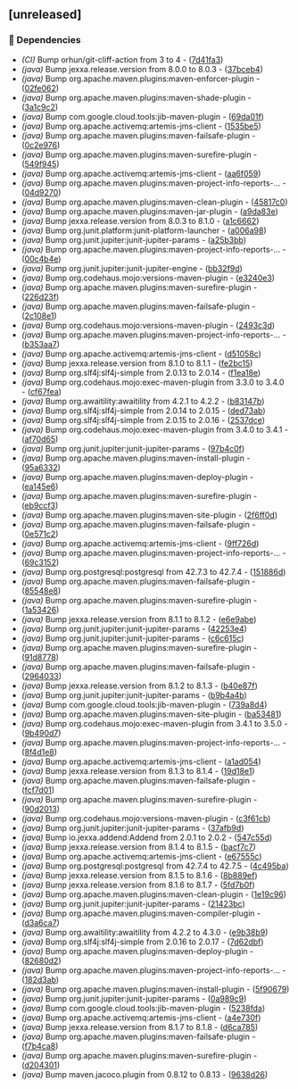 ## [unreleased]

### 🤖 Dependencies

- *(CI)* Bump orhun/git-cliff-action from 3 to 4 - ([7d41fa3](https://github.com/jexxa-projects/MyJexxaProject/commit/7d41fa39befe02cff4d3a816665bf2ea63fe7630))
- *(java)* Bump jexxa.release.version from 8.0.0 to 8.0.3 - ([37bceb4](https://github.com/jexxa-projects/MyJexxaProject/commit/37bceb4c421f6822a071f9f2abab749e6c779585))
- *(java)* Bump org.apache.maven.plugins:maven-enforcer-plugin - ([02fe062](https://github.com/jexxa-projects/MyJexxaProject/commit/02fe062d820150ea184f9df25de97984c781ae19))
- *(java)* Bump org.apache.maven.plugins:maven-shade-plugin - ([3a1c9c2](https://github.com/jexxa-projects/MyJexxaProject/commit/3a1c9c28110a3c7c1d065fb6ae3d3b6a9e13ff4e))
- *(java)* Bump com.google.cloud.tools:jib-maven-plugin - ([69da01f](https://github.com/jexxa-projects/MyJexxaProject/commit/69da01f8d61c633d496ecf0562bf696db5d89216))
- *(java)* Bump org.apache.activemq:artemis-jms-client - ([1535be5](https://github.com/jexxa-projects/MyJexxaProject/commit/1535be5441d6999abe517c0874681cefab561bf5))
- *(java)* Bump org.apache.maven.plugins:maven-failsafe-plugin - ([0c2e976](https://github.com/jexxa-projects/MyJexxaProject/commit/0c2e976cfb5ae117e38ea7f2a87ed13d3fd4546b))
- *(java)* Bump org.apache.maven.plugins:maven-surefire-plugin - ([549f945](https://github.com/jexxa-projects/MyJexxaProject/commit/549f945c5affbfad621eec5f0e0635e2093f4088))
- *(java)* Bump org.apache.activemq:artemis-jms-client - ([aa6f059](https://github.com/jexxa-projects/MyJexxaProject/commit/aa6f059964ce0ea5de4ac75f379282ef4daa57d4))
- *(java)* Bump org.apache.maven.plugins:maven-project-info-reports-… - ([04d9270](https://github.com/jexxa-projects/MyJexxaProject/commit/04d9270f253bc89884aa2203bfa2424e9ae754a3))
- *(java)* Bump org.apache.maven.plugins:maven-clean-plugin - ([45817c0](https://github.com/jexxa-projects/MyJexxaProject/commit/45817c0deadd3d2775a7caa8ba47ddc6feddc73c))
- *(java)* Bump org.apache.maven.plugins:maven-jar-plugin - ([a9da83e](https://github.com/jexxa-projects/MyJexxaProject/commit/a9da83e247f2566030495333d9299e1a58e45b70))
- *(java)* Bump jexxa.release.version from 8.0.3 to 8.1.0 - ([a1c6662](https://github.com/jexxa-projects/MyJexxaProject/commit/a1c666261fff516571a71c2180743c36e07ee8ee))
- *(java)* Bump org.junit.platform:junit-platform-launcher - ([a006a98](https://github.com/jexxa-projects/MyJexxaProject/commit/a006a987404464f00032b9318b1c6916ed4298ed))
- *(java)* Bump org.junit.jupiter:junit-jupiter-params - ([a25b3bb](https://github.com/jexxa-projects/MyJexxaProject/commit/a25b3bb43faeaa99bc77910f452bb685b3c0a67e))
- *(java)* Bump org.apache.maven.plugins:maven-project-info-reports-… - ([00c4b4e](https://github.com/jexxa-projects/MyJexxaProject/commit/00c4b4e3a0b7b029949d87c621231f8c4a5a04b8))
- *(java)* Bump org.junit.jupiter:junit-jupiter-engine - ([bb32f9d](https://github.com/jexxa-projects/MyJexxaProject/commit/bb32f9d3178427f5289185f3c4a746dda30001a6))
- *(java)* Bump org.codehaus.mojo:versions-maven-plugin - ([e3240e3](https://github.com/jexxa-projects/MyJexxaProject/commit/e3240e38fcf5b75f5217e41c9cd7385801623f7c))
- *(java)* Bump org.apache.maven.plugins:maven-surefire-plugin - ([226d23f](https://github.com/jexxa-projects/MyJexxaProject/commit/226d23f6aecbd025513f90562f8f138479e77f29))
- *(java)* Bump org.apache.maven.plugins:maven-failsafe-plugin - ([2c108e1](https://github.com/jexxa-projects/MyJexxaProject/commit/2c108e19a9857ace3f2489e858d67866f8b95ab7))
- *(java)* Bump org.codehaus.mojo:versions-maven-plugin - ([2493c3d](https://github.com/jexxa-projects/MyJexxaProject/commit/2493c3d42d2212cb83eca4e5431b3e79a6099a0c))
- *(java)* Bump org.apache.maven.plugins:maven-project-info-reports-… - ([b353aa7](https://github.com/jexxa-projects/MyJexxaProject/commit/b353aa72652bac92a0663651b2eedd74cdf2b846))
- *(java)* Bump org.apache.activemq:artemis-jms-client - ([d51058c](https://github.com/jexxa-projects/MyJexxaProject/commit/d51058c7525aa782f219a145b19d8488c28b47d1))
- *(java)* Bump jexxa.release.version from 8.1.0 to 8.1.1 - ([fe2bc15](https://github.com/jexxa-projects/MyJexxaProject/commit/fe2bc153fa88260d450cea11a28aefd679f4f6dd))
- *(java)* Bump org.slf4j:slf4j-simple from 2.0.13 to 2.0.14 - ([f1ea18e](https://github.com/jexxa-projects/MyJexxaProject/commit/f1ea18ef729078e048463fcbeb67578c85491fc4))
- *(java)* Bump org.codehaus.mojo:exec-maven-plugin from 3.3.0 to 3.4.0 - ([cf67fea](https://github.com/jexxa-projects/MyJexxaProject/commit/cf67feac57ae8bf015c4006b3e662c2bb895c72b))
- *(java)* Bump org.awaitility:awaitility from 4.2.1 to 4.2.2 - ([b83147b](https://github.com/jexxa-projects/MyJexxaProject/commit/b83147bf6b30426ceba4dcef3cef7b48af698bf7))
- *(java)* Bump org.slf4j:slf4j-simple from 2.0.14 to 2.0.15 - ([ded73ab](https://github.com/jexxa-projects/MyJexxaProject/commit/ded73abd42180b7d807e5aded6d48e7c709e558f))
- *(java)* Bump org.slf4j:slf4j-simple from 2.0.15 to 2.0.16 - ([2537dce](https://github.com/jexxa-projects/MyJexxaProject/commit/2537dce5d1f5ae317d07d08e89ff40a64fee7c22))
- *(java)* Bump org.codehaus.mojo:exec-maven-plugin from 3.4.0 to 3.4.1 - ([af70d65](https://github.com/jexxa-projects/MyJexxaProject/commit/af70d651682dc4fc87b43abeadb7937c67ffb1e3))
- *(java)* Bump org.junit.jupiter:junit-jupiter-params - ([97b4c0f](https://github.com/jexxa-projects/MyJexxaProject/commit/97b4c0f40bdf667d95c47be692981a8ac9058d5d))
- *(java)* Bump org.apache.maven.plugins:maven-install-plugin - ([95a6332](https://github.com/jexxa-projects/MyJexxaProject/commit/95a63328940dc4b18540e63fcce948751b06732e))
- *(java)* Bump org.apache.maven.plugins:maven-deploy-plugin - ([ea145e6](https://github.com/jexxa-projects/MyJexxaProject/commit/ea145e642a37ff4af9e87dc9296c038d22671685))
- *(java)* Bump org.apache.maven.plugins:maven-surefire-plugin - ([eb9ccf3](https://github.com/jexxa-projects/MyJexxaProject/commit/eb9ccf308a9d1b427a30dce90f06d82e4bed6a4e))
- *(java)* Bump org.apache.maven.plugins:maven-site-plugin - ([2f6ff0d](https://github.com/jexxa-projects/MyJexxaProject/commit/2f6ff0d060a8283001444cc4cbdd3849aa08957f))
- *(java)* Bump org.apache.maven.plugins:maven-failsafe-plugin - ([0e571c2](https://github.com/jexxa-projects/MyJexxaProject/commit/0e571c2c0493343fdd1a97bdefc027e9d210c8de))
- *(java)* Bump org.apache.activemq:artemis-jms-client - ([9ff726d](https://github.com/jexxa-projects/MyJexxaProject/commit/9ff726daf3bd1533238127fd0f9d70cf52a44b7d))
- *(java)* Bump org.apache.maven.plugins:maven-project-info-reports-… - ([69c3152](https://github.com/jexxa-projects/MyJexxaProject/commit/69c31522d5ce7b68369fb36fb0c32c78d7dca29c))
- *(java)* Bump org.postgresql:postgresql from 42.7.3 to 42.7.4 - ([151886d](https://github.com/jexxa-projects/MyJexxaProject/commit/151886d1a0c1a193b0a5b2fc7e914fd56baffaef))
- *(java)* Bump org.apache.maven.plugins:maven-failsafe-plugin - ([85548e8](https://github.com/jexxa-projects/MyJexxaProject/commit/85548e8aecef2ea447a767b2d5cd0600f7f03b05))
- *(java)* Bump org.apache.maven.plugins:maven-surefire-plugin - ([1a53426](https://github.com/jexxa-projects/MyJexxaProject/commit/1a534262311d670eaece792896668df0ae42662e))
- *(java)* Bump jexxa.release.version from 8.1.1 to 8.1.2 - ([e6e9abe](https://github.com/jexxa-projects/MyJexxaProject/commit/e6e9abe7138fe62f0a8d144e1451fe5e73e89975))
- *(java)* Bump org.junit.jupiter:junit-jupiter-params - ([42253e4](https://github.com/jexxa-projects/MyJexxaProject/commit/42253e41d8d289d047a930d0e23e9487c7bf4248))
- *(java)* Bump org.junit.jupiter:junit-jupiter-params - ([c6c615c](https://github.com/jexxa-projects/MyJexxaProject/commit/c6c615c2add3ccd662313314753258e8415cdd04))
- *(java)* Bump org.apache.maven.plugins:maven-surefire-plugin - ([91d8778](https://github.com/jexxa-projects/MyJexxaProject/commit/91d8778c994ad754a6d4131cb2db963f12fd94c7))
- *(java)* Bump org.apache.maven.plugins:maven-failsafe-plugin - ([2964033](https://github.com/jexxa-projects/MyJexxaProject/commit/2964033fb3b8880cc4b6037363f46d249aec6e0a))
- *(java)* Bump jexxa.release.version from 8.1.2 to 8.1.3 - ([b40e87f](https://github.com/jexxa-projects/MyJexxaProject/commit/b40e87f6433b40da96dd7357853ac6822cfd9a0b))
- *(java)* Bump org.junit.jupiter:junit-jupiter-params - ([b9b4a4b](https://github.com/jexxa-projects/MyJexxaProject/commit/b9b4a4b94cdb8c33fca1c8896b11fdb22b70a097))
- *(java)* Bump com.google.cloud.tools:jib-maven-plugin - ([739a8d4](https://github.com/jexxa-projects/MyJexxaProject/commit/739a8d441f64de22b33873856b9e47182b75af44))
- *(java)* Bump org.apache.maven.plugins:maven-site-plugin - ([ba53481](https://github.com/jexxa-projects/MyJexxaProject/commit/ba53481f2bedf8043d5fcf0c014448a18cdc8129))
- *(java)* Bump org.codehaus.mojo:exec-maven-plugin from 3.4.1 to 3.5.0 - ([9b490d7](https://github.com/jexxa-projects/MyJexxaProject/commit/9b490d70862c7a38699ac617fcc5e8a74d7d36bd))
- *(java)* Bump org.apache.maven.plugins:maven-project-info-reports-… - ([8f4d1e8](https://github.com/jexxa-projects/MyJexxaProject/commit/8f4d1e8a264f467f33f392218509ceab1c3a386b))
- *(java)* Bump org.apache.activemq:artemis-jms-client - ([a1ad054](https://github.com/jexxa-projects/MyJexxaProject/commit/a1ad054f0025996ecb244db28c77765a19b9a886))
- *(java)* Bump jexxa.release.version from 8.1.3 to 8.1.4 - ([19d18e1](https://github.com/jexxa-projects/MyJexxaProject/commit/19d18e11f46e5e1210b6c82c0c49c482509f7cd7))
- *(java)* Bump org.apache.maven.plugins:maven-failsafe-plugin - ([fcf7d01](https://github.com/jexxa-projects/MyJexxaProject/commit/fcf7d012a36223f0e68c12e2a056f84a292e6ec5))
- *(java)* Bump org.apache.maven.plugins:maven-surefire-plugin - ([90d2013](https://github.com/jexxa-projects/MyJexxaProject/commit/90d2013a8df7b68989cbb459bee18d1f6fb70b74))
- *(java)* Bump org.codehaus.mojo:versions-maven-plugin - ([c3f61cb](https://github.com/jexxa-projects/MyJexxaProject/commit/c3f61cbd6a491d5518f1557fd599787b7ddeeb0f))
- *(java)* Bump org.junit.jupiter:junit-jupiter-params - ([37afb9d](https://github.com/jexxa-projects/MyJexxaProject/commit/37afb9d30cd5e8e95fb68054056b15f7135f03ac))
- *(java)* Bump io.jexxa.addend:Addend from 2.0.1 to 2.0.2 - ([547c55d](https://github.com/jexxa-projects/MyJexxaProject/commit/547c55d9340e4ac961bc7704722250d695f8c161))
- *(java)* Bump jexxa.release.version from 8.1.4 to 8.1.5 - ([bacf7c7](https://github.com/jexxa-projects/MyJexxaProject/commit/bacf7c75eff07269ebe7c0674dc32529182ec25e))
- *(java)* Bump org.apache.activemq:artemis-jms-client - ([e67555c](https://github.com/jexxa-projects/MyJexxaProject/commit/e67555c6afe847cadcddceadce6741f40e44ff93))
- *(java)* Bump org.postgresql:postgresql from 42.7.4 to 42.7.5 - ([4c495ba](https://github.com/jexxa-projects/MyJexxaProject/commit/4c495ba23e94322d1dbc1db477ce1b3f75849cc9))
- *(java)* Bump jexxa.release.version from 8.1.5 to 8.1.6 - ([8b889ef](https://github.com/jexxa-projects/MyJexxaProject/commit/8b889ef7245a72d3c70d4d6d48de19d74de8c88d))
- *(java)* Bump jexxa.release.version from 8.1.6 to 8.1.7 - ([5fd7b0f](https://github.com/jexxa-projects/MyJexxaProject/commit/5fd7b0ffdba7bf550de129fd0ba145cc0deeb684))
- *(java)* Bump org.apache.maven.plugins:maven-clean-plugin - ([1e19c96](https://github.com/jexxa-projects/MyJexxaProject/commit/1e19c96cd4a6a17d9cde22e1c2ba9ea8e74ce53a))
- *(java)* Bump org.junit.jupiter:junit-jupiter-params - ([21423bc](https://github.com/jexxa-projects/MyJexxaProject/commit/21423bc1213b0d5f2a1ceda210e903d6bc5debfa))
- *(java)* Bump org.apache.maven.plugins:maven-compiler-plugin - ([d3a6ca7](https://github.com/jexxa-projects/MyJexxaProject/commit/d3a6ca7f39aadd8712a2b4903e81659d34c35354))
- *(java)* Bump org.awaitility:awaitility from 4.2.2 to 4.3.0 - ([e9b38b9](https://github.com/jexxa-projects/MyJexxaProject/commit/e9b38b917205e6b4536343cc2bb525545bfd4fab))
- *(java)* Bump org.slf4j:slf4j-simple from 2.0.16 to 2.0.17 - ([7d62dbf](https://github.com/jexxa-projects/MyJexxaProject/commit/7d62dbf023f2ca7b0ebc3850adac3299f8977476))
- *(java)* Bump org.apache.maven.plugins:maven-deploy-plugin - ([82680d2](https://github.com/jexxa-projects/MyJexxaProject/commit/82680d2dca0d3c27769be7b4088d978bea7a59cc))
- *(java)* Bump org.apache.maven.plugins:maven-project-info-reports-… - ([182d3ab](https://github.com/jexxa-projects/MyJexxaProject/commit/182d3ab73b04b554f14cc222ebdf90a5011b6a81))
- *(java)* Bump org.apache.maven.plugins:maven-install-plugin - ([5f90679](https://github.com/jexxa-projects/MyJexxaProject/commit/5f906790e2cce9405b1160c33e158fdd78120a50))
- *(java)* Bump org.junit.jupiter:junit-jupiter-params - ([0a989c9](https://github.com/jexxa-projects/MyJexxaProject/commit/0a989c99bc2a40b6a81297cdfa645aa15c2e3374))
- *(java)* Bump com.google.cloud.tools:jib-maven-plugin - ([5238fda](https://github.com/jexxa-projects/MyJexxaProject/commit/5238fda66897aea927eefca25d9130ac4b179551))
- *(java)* Bump org.apache.activemq:artemis-jms-client - ([a4e730f](https://github.com/jexxa-projects/MyJexxaProject/commit/a4e730f073277b10edaa42663677a4ccc54d4c21))
- *(java)* Bump jexxa.release.version from 8.1.7 to 8.1.8 - ([d6ca785](https://github.com/jexxa-projects/MyJexxaProject/commit/d6ca785b660bee43766fd908a689c9942f878ea5))
- *(java)* Bump org.apache.maven.plugins:maven-failsafe-plugin - ([f7b4ca8](https://github.com/jexxa-projects/MyJexxaProject/commit/f7b4ca83280bab1a80d581fc4839a58a2adcfabe))
- *(java)* Bump org.apache.maven.plugins:maven-surefire-plugin - ([d204301](https://github.com/jexxa-projects/MyJexxaProject/commit/d2043016f44b4e3b24feedc05ff8d292a1cc8368))
- *(java)* Bump maven.jacoco.plugin from 0.8.12 to 0.8.13 - ([9638d26](https://github.com/jexxa-projects/MyJexxaProject/commit/9638d26a10dd061c87622851831d71415b9b0555))

<!-- generated by git-cliff -->
